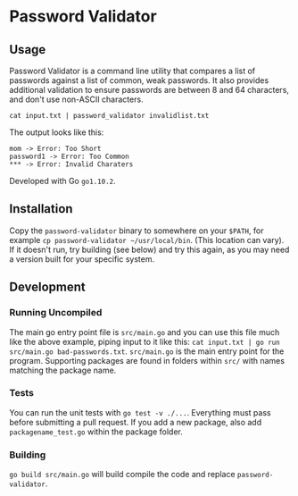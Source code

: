 # Password Validator

## Usage

Password Validator is a command line utility that compares a list of passwords against a list of common, weak passwords. It also provides additional validation to ensure passwords are between 8 and 64 characters, and don't use non-ASCII characters.


`cat input.txt | password_validator invalidlist.txt`


The output looks like this:

```
mom -> Error: Too Short
password1 -> Error: Too Common
*** -> Error: Invalid Charaters

```

Developed with Go `go1.10.2`.

## Installation

Copy the `password-validator` binary to somewhere on your `$PATH`, for example `cp password-validator ~/usr/local/bin`. (This location can vary). If it doesn't run, try building (see below) and try this again, as you may need a version built for your specific system. 

## Development

### Running Uncompiled
The main go entry point file is `src/main.go` and you can use this file much like the above example, piping input to it like this: `cat input.txt | go run src/main.go bad-passwords.txt`. `src/main.go` is the main entry point for the program. Supporting packages are found in folders within `src/` with names matching the package name.


### Tests
You can run the unit tests with `go test -v ./...`. Everything must pass before submitting a pull request. If you add a new package, also add `packagename_test.go` within the package folder.

### Building

`go build src/main.go` will build compile the code and replace `password-validator`.



